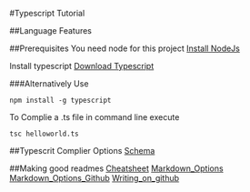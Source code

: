#Typescript Tutorial

##Language Features


##Prerequisites
You need node for this project
[Install NodeJs](https://nodejs.org/en/)

Install typescript
[Download Typescript](https://www.typescriptlang.org/)

###Alternatively
Use
```
npm install -g typescript
```
To Complie a .ts file in command line execute
```
tsc helloworld.ts
```

##Typescrit Complier Options
[Schema](http://json.schemastore.org/tsconfig)


##Making good readmes
[Cheatsheet](https://github.com/adam-p/markdown-here/wiki/Markdown-Cheatsheet)
[Markdown_Options](https://docs.readme.com/docs/markdown-options)
[Markdown_Options_Github](https://help.github.com/en/github/writing-on-github/getting-started-with-writing-and-formatting-on-github)
[Writing_on_github](https://help.github.com/en/github/writing-on-github)
